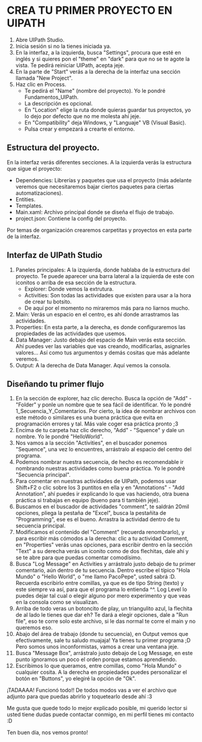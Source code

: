 # CREA TU PRIMER PROYECTO EN UIPATH

1. Abre UIPath Studio.
2. Inicia sesión si no la tienes iniciada ya.
3. En la interfaz, a la izquierda, busca "Settings", procura que esté en inglés y si quieres pon el "theme" en "dark" para que no se te agote la vista. Te pedirá reiniciar UIPath, acepta jeje.
4. En la parte de "Start" verás a la derecha de la interfaz una sección llamada "New Project".
5. Haz clic en Process.
	- Te pedirá el "Name" (nombre del proyecto). Yo le pondré Fundamentos_UIPath.
	- La descripción es opcional.
	- En "Location" elige la ruta donde quieras guardar tus proyectos, yo lo dejo por defecto que no me molesta ahí jeje.
	- En "Compatibility" deja Windows, y "Languaje" VB (Visual Basic).
	- Pulsa crear y empezará a crearte el entorno.

## Estructura del proyecto.

En la interfaz verás diferentes secciones. A la izquierda verás la estructura que sigue el proyecto:

- Dependencies: Librerías y paquetes que usa el proyecto (más adelante veremos que necesitaremos bajar ciertos paquetes para ciertas automatizaciones).
- Entities.
- Templates.
- Main.xaml: Archivo principal donde se diseña el flujo de trabajo.
- project.json: Contiene la config del proyecto.

Por temas de organización crearemos carpetitas y proyectos en esta parte de la interfaz.

## Interfaz de UIPath Studio

1. Paneles principales: A la izquierda, donde hablaba de la estructura del proyecto. Te puede aparecer una barra lateral a la izquierda de este con iconitos o arriba de esa sección de la estructura.
	- Explorer: Donde vemos la extrutura.
	- Activities: Son todas las actividades que existen para usar a la hora de crear tu botsito.
	- De aquí por el momento no miraremos más para no liarnos mucho.
2. Main: Verás un espacio en el centro, es ahí donde arrastramos las actividades. 
3. Properties: En esta parte, a la derecha, es donde configuraremos las propiedades de las actividades que usemos.
4. Data Manager: Justo debajo del espacio de Main verás esta sección. Ahí puedes ver las variables que vas creando, modificarlas, asignarles valores... Así como tus argumentos y demás cositas que más adelante veremos.
5. Output: A la derecha de Data Manager. Aquí vemos la consola.

## Diseñando tu primer flujo

1. En la sección de explorer, haz clic derecho. Busca la opción de "Add" - "Folder" y ponle un nombre que te sea fácil de identificar. Yo le pondré 1_Secuencia_Y_Comentarios. Por cierto, la idea de nombrar archivos con este método o similares es una buena práctica que evita en programación errores y tal. Más vale coger esa práctica pronto ;3
2. Encima de tu carpeta haz clic derecho, "Add" - "Squence" y dale un nombre. Yo le pondré "HelloWorld".
3. Nos vamos a la sección "Activities", en el buscador ponemos "Sequence", una vez lo encuentres, arrástralo al espacio del centro del programa.
4. Podemos nombrar nuestra secuencia, de hecho es recomendable ir nombrando nuestras actividades como buena práctica. Yo le pondré "Secuencia principal".
5. Para comentar en nuestras actividades de UIPath, podemos usar Shift+F2 o clic sobre los 3 puntitos en ella y en "Annotations" - "Add Annotation", ahí puedes ir explicando lo que vas haciendo, otra buena práctica si trabajas en equipo (bueno para ti también jeje).
6. Buscamos en el buscador de actividades "comment", te saldrán 20mil opciones, pliega la pestaña de "Excel", busca la pestañita de "Programming", ese es el bueno. Arrastra la actividad dentro de tu secuencia principal.
7. Modificamos el contenido del "Comment" (recuerda renombrarlo), y para escribir más cómodos a la derecha: clic a tu actividad Comment, en "Properties" verás unas opciones, para escribir dentro en la sección "Text" a su derecha verás un iconito como de dos flechitas, dale ahí y se te abre para que puedas comentar comodísimo.
8. Busca "Log Message" en Activities y arrástralo justo debajo de tu primer comentario, aún dentro de tu secuencia. Dentro escribe el típico "Hola Mundo" o "Hello World", o "me llamo PacoPepe", usted sabrá :D. Recuerda escribirlo entre comillas, ya que es de tipo String (texto) y este siempre va así, para que el programa lo entienda ^^. Log Level lo puedes dejar tal cual o elegir alguno por mero experimento y que veas en la consola como se visualizan.
9. Arriba de todo veras un botoncito de play, un triangulito azul, la flechita de al lado le tienes que dar eh? Te dará a elegir opciones, dale a "Run file", eso te corre solo este archivo, si le das normal te corre el main y no queremos eso. 
10. Abajo del área de trabajo (donde tu secuencia), en Output vemos que efectivamente, sale tu saludo muajaja! Ya tienes tu primer programa ;D Pero somos unos inconformistas, vamos a crear una ventana jeje.
11. Busca "Message Box", arrástralo justo debajo de Log Message, en este punto ignoramos un poco el orden porque estamos aprendiendo.
12. Escribimos lo que queramos, entre comillas, como "Hola Mundo" o cualquier cosita. A la derecha en propiedades puedes personalizar el botón en "Buttons", yo elegiré la opción de "Ok".

¡TADAAAA! Funcionó todo!! De todos modos vas a ver el archivo que adjunto para que puedas abrirlo y toquetearlo desde ahí :3

Me gusta que quede todo lo mejor explicado posible, mi querido lector si usted tiene dudas puede contactar conmigo, en mi perfil tienes mi contacto :D

Ten buen día, nos vemos pronto!
